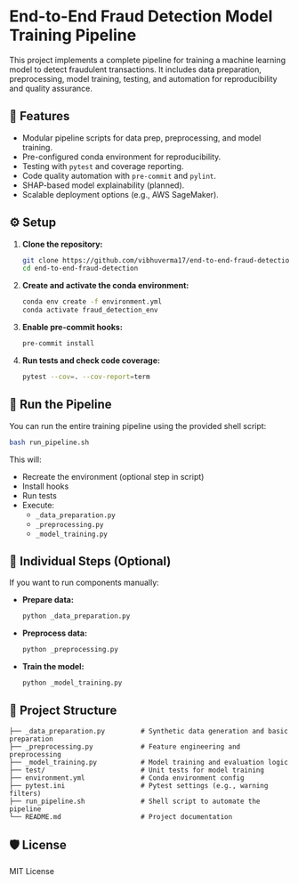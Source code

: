 # End-to-End Fraud Detection Model Training Pipeline

This project implements a complete pipeline for training a machine learning model to detect fraudulent transactions. It includes data preparation, preprocessing, model training, testing, and automation for reproducibility and quality assurance.

## 🚀 Features

- Modular pipeline scripts for data prep, preprocessing, and model training.
- Pre-configured conda environment for reproducibility.
- Testing with `pytest` and coverage reporting.
- Code quality automation with `pre-commit` and `pylint`.
- SHAP-based model explainability (planned).
- Scalable deployment options (e.g., AWS SageMaker).

## ⚙️ Setup

1. **Clone the repository:**

   ```bash
   git clone https://github.com/vibhuverma17/end-to-end-fraud-detection.git
   cd end-to-end-fraud-detection
   ```

2. **Create and activate the conda environment:**

   ```bash
   conda env create -f environment.yml
   conda activate fraud_detection_env
   ```

3. **Enable pre-commit hooks:**

   ```bash
   pre-commit install
   ```

4. **Run tests and check code coverage:**

   ```bash
   pytest --cov=. --cov-report=term
   ```

## 🚦 Run the Pipeline

You can run the entire training pipeline using the provided shell script:

```bash
bash run_pipeline.sh
```

This will:
- Recreate the environment (optional step in script)
- Install hooks
- Run tests
- Execute:
  - `_data_preparation.py`
  - `_preprocessing.py`
  - `_model_training.py`

## 🧪 Individual Steps (Optional)

If you want to run components manually:

- **Prepare data:**

  ```bash
  python _data_preparation.py
  ```

- **Preprocess data:**

  ```bash
  python _preprocessing.py
  ```

- **Train the model:**

  ```bash
  python _model_training.py
  ```

## 📂 Project Structure

```
├── _data_preparation.py         # Synthetic data generation and basic preparation
├── _preprocessing.py            # Feature engineering and preprocessing
├── _model_training.py           # Model training and evaluation logic
├── test/                        # Unit tests for model training
├── environment.yml              # Conda environment config
├── pytest.ini                   # Pytest settings (e.g., warning filters)
├── run_pipeline.sh              # Shell script to automate the pipeline
└── README.md                    # Project documentation
```

## 🛡️ License

MIT License
